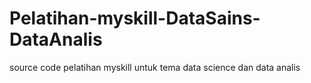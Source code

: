 # Pelatihan-myskill-DataSains-DataAnalis
source code pelatihan myskill untuk tema data science dan data analis
